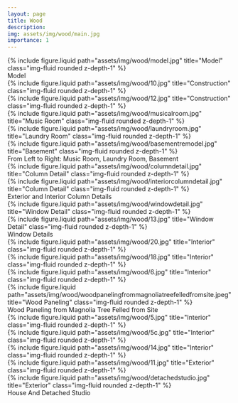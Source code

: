 ```yaml
---
layout: page
title: Wood
description:
img: assets/img/wood/main.jpg
importance: 1
---
```


<div class="row">
    <div class="col-sm mt-3 mt-md-0">
        {% include figure.liquid path="assets/img/wood/model.jpg" title="Model" class="img-fluid rounded z-depth-1" %}
    </div>
</div>
<div class="caption">
    Model
</div>

<div class="row">
    <div class="col-sm mt-3 mt-md-0">
        {% include figure.liquid path="assets/img/wood/10.jpg" title="Construction" class="img-fluid rounded z-depth-1" %}
    </div>
    <div class="col-sm mt-3 mt-md-0">
        {% include figure.liquid path="assets/img/wood/12.jpg" title="Construction" class="img-fluid rounded z-depth-1" %}
    </div>
</div>

<div class="row">
    <div class="col-sm mt-3 mt-md-0">
        {% include figure.liquid path="assets/img/wood/musicalroom.jpg" title="Music Room" class="img-fluid rounded z-depth-1" %}
    </div>
    <div class="col-sm mt-3 mt-md-0">
        {% include figure.liquid path="assets/img/wood/laundryroom.jpg" title="Laundry Room" class="img-fluid rounded z-depth-1" %}
    </div>
    <div class="col-sm mt-3 mt-md-0">
        {% include figure.liquid path="assets/img/wood/basementremodel.jpg" title="Basement" class="img-fluid rounded z-depth-1" %}
    </div>
</div>
<div class="caption">
    From Left to Right: Music Room, Laundry Room, Basement
</div>

<div class="row">
    <div class="col-sm mt-3 mt-md-0">
        {% include figure.liquid path="assets/img/wood/columndetail.jpg" title="Column Detail" class="img-fluid rounded z-depth-1" %}
    </div>
    <div class="col-sm mt-3 mt-md-0">
        {% include figure.liquid path="assets/img/wood/interiorcolumndetail.jpg" title="Column Detail" class="img-fluid rounded z-depth-1" %}
    </div>
</div>
<div class="caption">
    Exterior and Interior Column Details
</div>

<div class="row">
    <div class="col-sm mt-3 mt-md-0">
        {% include figure.liquid path="assets/img/wood/windowdetail.jpg" title="Window Detail" class="img-fluid rounded z-depth-1" %}
    </div>
    <div class="col-sm mt-3 mt-md-0">
        {% include figure.liquid path="assets/img/wood/13.jpg" title="Window Detail" class="img-fluid rounded z-depth-1" %}
    </div>
</div>
<div class="caption">
    Window Details
</div>

<div class="row">
    <div class="col-sm mt-3 mt-md-0">
        {% include figure.liquid path="assets/img/wood/20.jpg" title="Interior" class="img-fluid rounded z-depth-1" %}
    </div>
    <div class="col-sm mt-3 mt-md-0">
        {% include figure.liquid path="assets/img/wood/18.jpg" title="Interior" class="img-fluid rounded z-depth-1" %}
    </div>
    <div class="col-sm mt-3 mt-md-0">
        {% include figure.liquid path="assets/img/wood/6.jpg" title="Interior" class="img-fluid rounded z-depth-1" %}
    </div>
</div>

<div class="row">
    <div class="col-sm mt-3 mt-md-0">
        {% include figure.liquid path="assets/img/wood/woodpanelingfrommagnoliatreefelledfromsite.jpeg" title="Wood Paneling" class="img-fluid rounded z-depth-1" %}
    </div>
</div>
<div class="caption">
    Wood Paneling from Magnolia Tree Felled from Site
</div>

<div class="row">
    <div class="col-sm mt-3 mt-md-0">
        {% include figure.liquid path="assets/img/wood/5.jpg" title="Interior" class="img-fluid rounded z-depth-1" %}
    </div>
    <div class="col-sm mt-3 mt-md-0">
        {% include figure.liquid path="assets/img/wood/5c.jpg" title="Interior" class="img-fluid rounded z-depth-1" %}
    </div>
    <div class="col-sm mt-3 mt-md-0">
        {% include figure.liquid path="assets/img/wood/14.jpg" title="Interior" class="img-fluid rounded z-depth-1" %}
    </div>
</div>

<div class="row">
    <div class="col-sm mt-3 mt-md-0">
        {% include figure.liquid path="assets/img/wood/11.jpg" title="Exterior" class="img-fluid rounded z-depth-1" %}
    </div>
    <div class="col-sm mt-3 mt-md-0">
        {% include figure.liquid path="assets/img/wood/detachedstudio.jpg" title="Exterior" class="img-fluid rounded z-depth-1" %}
    </div>
</div>
<div class="caption">
    House And Detached Studio
</div>
